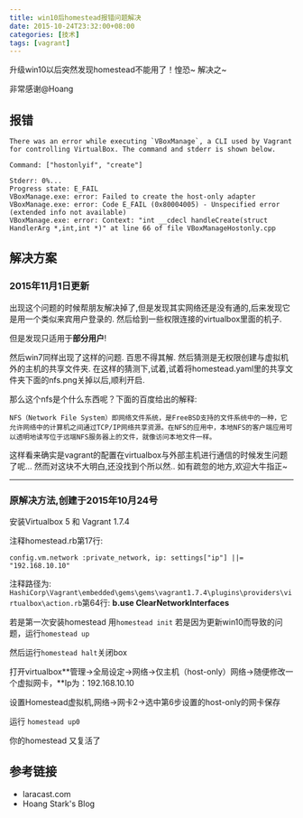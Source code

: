 ```yaml
---
title: win10后homestead报错问题解决
date: 2015-10-24T23:32:00+08:00
categories: [技术]
tags: [vagrant]
---
```


升级win10以后突然发现homestead不能用了！惶恐~  解决之~

非常感谢@Hoang

## 报错
```
There was an error while executing `VBoxManage`, a CLI used by Vagrant
for controlling VirtualBox. The command and stderr is shown below.

Command: ["hostonlyif", "create"]

Stderr: 0%...
Progress state: E_FAIL
VBoxManage.exe: error: Failed to create the host-only adapter
VBoxManage.exe: error: Code E_FAIL (0x80004005) - Unspecified error (extended info not available)
VBoxManage.exe: error: Context: "int __cdecl handleCreate(struct HandlerArg *,int,int *)" at line 66 of file VBoxManageHostonly.cpp
```

<!--more-->

## 解决方案

### 2015年11月1日更新

出现这个问题的时候帮朋友解决掉了,但是发现其实网络还是没有通的,后来发现它是用一个类似来宾用户登录的. 然后给到一些权限连接的virtualbox里面的机子.

但是发现只适用于**部分用户**!

然后win7同样出现了这样的问题. 百思不得其解. 然后猜测是无权限创建与虚拟机外的主机的共享文件夹. 在这样的猜测下,试着,试着将homestead.yaml里的共享文件夹下面的nfs.png关掉以后,顺利开启.

那么这个nfs是个什么东西呢？下面的百度给出的解释:
```
NFS（Network File System）即网络文件系统，是FreeBSD支持的文件系统中的一种，它允许网络中的计算机之间通过TCP/IP网络共享资源。在NFS的应用中，本地NFS的客户端应用可以透明地读写位于远端NFS服务器上的文件，就像访问本地文件一样。
```

这样看来确实是vagrant的配置在virtualbox与外部主机进行通信的时候发生问题了呢...
然而对这块不大明白,还没找到个所以然.. 如有疏忽的地方,欢迎大牛指正~

---

### 原解决方法,创建于2015年10月24号
安装Virtualbox 5 和 Vagrant 1.7.4

注释homestead.rb第17行:
```
config.vm.network :private_network, ip: settings["ip"] ||= "192.168.10.10"
```

注释路径为:
``HashiCorp\Vagrant\embedded\gems\gems\vagrant1.7.4\plugins\providers\virtualbox\action.rb``第64行: **b.use ClearNetworkInterfaces**


若是第一次安装homestead 用``homestead init`` 若是因为更新win10而导致的问题，运行``homestead up``

然后运行``homestead halt``关闭box

打开virtualbox**管理->全局设定->网络->仅主机（host-only）网络->随便修改一个虚拟网卡，**Ip为：192.168.10.10

设置Homestead虚拟机,网络->网卡2->选中第6步设置的host-only的网卡保存

运行 ``homestead up0``

你的homestead 又复活了

## 参考链接
- laracast.com
- Hoang Stark's Blog
